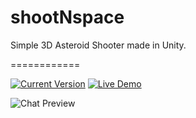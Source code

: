 # shootNspace

Simple 3D Asteroid Shooter made in Unity.

============

[![Current Version](https://img.shields.io/badge/version-1.0.0-green.svg)]() [![Live Demo](https://img.shields.io/badge/demo-online-green.svg)]()

![Chat Preview](http://i.imgur.com/lgRe8z4.png)

